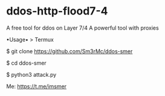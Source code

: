 # ddos-http-flood7-4
A free tool for ddos on Layer 7/4
A powerful tool with proxies

•Usage• > Termux

$ git clone https://github.com/Sm3rMc/ddos-smer

$ cd ddos-smer

$ python3 attack.py

           
 Me: https://t.me/imsmer
